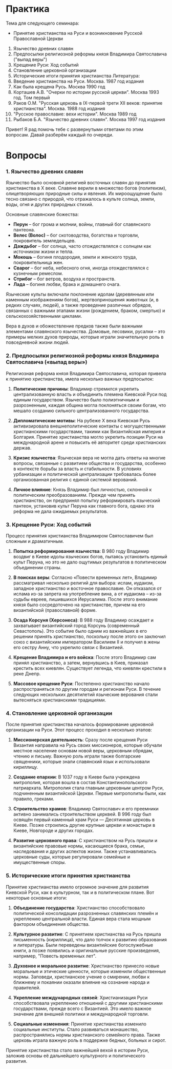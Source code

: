 
# Практика
Тема для следующего семинара:
- Принятие христианства на Руси и возникновение Русской Православной Церкви
1. Язычество древних славян
2. Предпосылки религиозной реформы князя Владимира Святославича ("выпад веры")
3. Крещение Руси: Ход событий
4. Становление церковной организации
5. Исторические итоги принятия христианства
Литература:
1. Введение христианства на Руси. Москва. 1987 год издания
2. Как была крещена Русь. Москва 1990 год
3. Корташев А.В. "Очерки по истории русской церкви". Москва 1993 год. Том первый
4. Раков О.М. "Русская церковь в IX-первой трети XII веков: принятие христианства". Москва. 1988 год издания
5. "Русское православие: вехи истории". Москва 1989 год
6. Рыбаков Б.А. "Язычество древних славян". Москва 1997 год издания

Привет! Я рад помочь тебе с развернутыми ответами по этим вопросам. Давай разберём каждый по очереди.
# Вопросы 
### 1. Язычество древних славян

Язычество было основной религией восточных славян до принятия христианства в X веке. Славяне верили в множество богов (политеизм), олицетворяющих природные силы и явления. Их мироощущение было тесно связано с природой, что отражалось в культе солнца, земли, воды, огня и других природных стихий. 

Основные славянские божества:
- **Перун** – бог грома и молнии, войны, главный бог славянского пантеона.
- **Велес (Волос)** – бог скотоводства, богатства и торговли, покровитель земледельцев.
- **Даждьбог** – бог солнца, часто отождествлялся с солнцем как источником жизни и тепла.
- **Мокошь** – богиня плодородия, земли и женского труда, покровительница жен.
- **Сварог** – бог неба, небесного огня, иногда отождествлялся с кузнечным ремеслом.
- **Стрибог** – бог ветров, воздуха и пространств.
- **Лада** – богиня любви, брака и домашнего очага.

Языческие культы включали поклонение идолам (деревянным или каменным изображениям богов), жертвоприношения животных (и, в редких случаях, людей), а также проведение различных обрядов, связанных с важными этапами жизни (рождением, браком, смертью) и сельскохозяйственными циклами.

Вера в духов и обожествление предков также были важными элементами славянского язычества. Домовые, лесовики, русалки – это примеры мелких духов природы, которые играли значительную роль в повседневной жизни людей.

### 2. Предпосылки религиозной реформы князя Владимира Святославича («выпад веры»)

Религиозная реформа князя Владимира Святославича, которая привела к принятию христианства, имела несколько важных предпосылок:

1. **Политические причины**: Владимир стремился укрепить централизованную власть и объединить племена Киевской Руси под единым государством. Язычество было полиэтничным и разрозненным, каждая община могла поклоняться своим богам, что мешало созданию сильного централизованного государства.

2. **Дипломатические мотивы**: На рубеже X века Киевская Русь активизировала внешнеполитические контакты с могущественными христианскими государствами, такими как Византийская империя и Болгария. Принятие христианства могло укрепить позиции Руси на международной арене и повысить её авторитет среди христианских держав.

3. **Кризис язычества**: Языческая вера не могла дать ответы на многие вопросы, связанные с развитием общества и государства, особенно в контексте борьбы за власть и стабильности. В условиях урбанизации и политической централизации требовалась более организованная религия с единой системой верований.

4. **Личное влияние**: Князь Владимир был личностью, склонной к политическим преобразованиям. Прежде чем принять христианство, он предпринял попытку реформировать языческий пантеон, установив культ Перуна как главного бога, однако эта реформа не дала ожидаемых результатов.

### 3. Крещение Руси: Ход событий

Процесс принятия христианства Владимиром Святославичем был сложным и драматичным.

1. **Попытка реформирования язычества**: В 980 году Владимир воздвиг в Киеве идолы языческих богов, пытаясь установить единый культ Перуна, но это не дало ощутимых результатов в политическом объединении страны.

2. **В поисках веры**: Согласно «Повести временных лет», Владимир рассматривал несколько религий для выбора: ислам, иудаизм, западное христианство и восточное православие. Он отказался от ислама из-за запрета на употребление вина, а от иудаизма – из-за судьбы евреев, лишившихся Иерусалима. После этого внимание князя было сосредоточено на христианстве, причем на его византийской (православной) форме.

3. **Осада Корсуня (Херсонеса)**: В 988 году Владимир осаждает и захватывает византийский город Корсунь (современный Севастополь). Это событие было одним из важнейших в его решении принять христианство, поскольку после этого он заключил союз с византийским императором Василием II и получил в жены его сестру Анну, что укрепило связи с Византией.

4. **Крещение Владимира и его войска**: После этого Владимир сам принял христианство, а затем, вернувшись в Киев, приказал крестить всех киевлян. Существует легенда, что киевлян крестили в реке Днепр.

5. **Массовое крещение Руси**: Постепенно христианство начало распространяться по другим городам и регионам Руси. В течение следующих нескольких десятилетий языческие верования стали вытесняться христианскими традициями.

### 4. Становление церковной организации

После принятия христианства началось формирование церковной организации на Руси. Этот процесс проходил в несколько этапов:

1. **Миссионерская деятельность**: Сразу после крещения Руси Византия направила на Русь своих миссионеров, которые обучали местное население основам новой веры, церковным обрядам, чтению и письму. Важную роль играли также болгарские священники, которые знали славянский язык и использовали кириллицу.

2. **Создание епархии**: В 1037 году в Киеве была учреждена митрополия, которая вошла в состав Константинопольского патриархата. Митрополия стала главным церковным центром Руси, подчиненным византийской Церкви. Первые митрополиты были, как правило, греками.

3. **Строительство храмов**: Владимир Святославич и его преемники активно занимались строительством церквей. В 996 году был освящён первый каменный храм Руси — Десятинная церковь в Киеве. Позже строились другие крупные церкви и монастыри в Киеве, Новгороде и других городах.

4. **Развитие церковного права**: С христианством на Русь пришли и византийские правовые нормы, касающиеся брака, семьи, наследования и других аспектов жизни. Также устанавливались церковные суды, которые регулировали семейные и имущественные споры.

### 5. Исторические итоги принятия христианства

Принятие христианства имело огромное значение для развития Киевской Руси, как в культурном, так и в политическом плане. Вот некоторые основные итоги:

1. **Объединение государства**: Христианство способствовало политической консолидации разрозненных славянских племён и укреплению центральной власти. Единая вера стала мощным фактором объединения общества.

2. **Культурное развитие**: С принятием христианства на Русь пришла письменность (кириллица), что дало толчок к развитию образования и литературы. Были переведены византийские богослужебные книги, а позже появились и оригинальные русские произведения, например, "Повесть временных лет".

3. **Духовное и моральное развитие**: Христианство принесло новые моральные и этические ценности, которые изменили общественные нормы. Заповеди, христианское учение о смирении, любви к ближнему и покаянии оказали влияние на сознание народа и правителей.

4. **Укрепление международных связей**: Христианизация Руси способствовала укреплению отношений с другими христианскими государствами, прежде всего с Византией. Это имело важное значение для внешней политики и международной торговли.

5. **Социальные изменения**: Принятие христианства изменило социальные институты. Стало развиваться монашество, распространялись нормы христианского семейного права. Также церковь играла важную роль в поддержке бедных, больных и сирот.

Принятие христианства стало важнейшей вехой в истории Руси, заложив основы её дальнейшего культурного и политического развития.